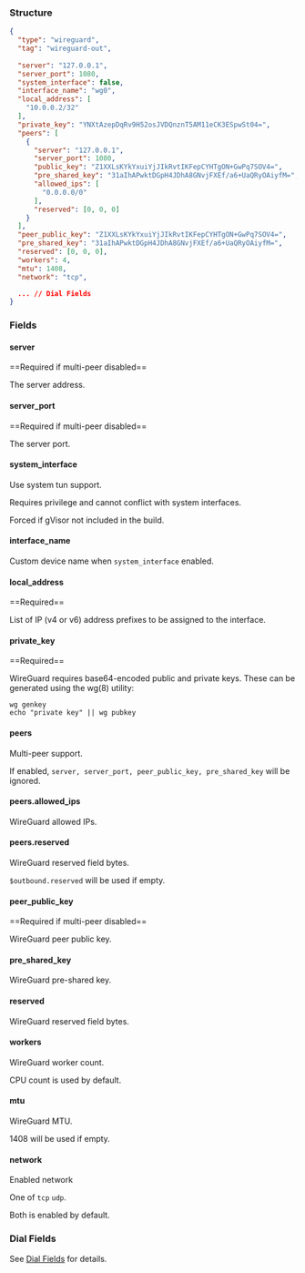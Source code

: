 ### Structure

```json
{
  "type": "wireguard",
  "tag": "wireguard-out",
  
  "server": "127.0.0.1",
  "server_port": 1080,
  "system_interface": false,
  "interface_name": "wg0",
  "local_address": [
    "10.0.0.2/32"
  ],
  "private_key": "YNXtAzepDqRv9H52osJVDQnznT5AM11eCK3ESpwSt04=",
  "peers": [
    {
      "server": "127.0.0.1",
      "server_port": 1080,
      "public_key": "Z1XXLsKYkYxuiYjJIkRvtIKFepCYHTgON+GwPq7SOV4=",
      "pre_shared_key": "31aIhAPwktDGpH4JDhA8GNvjFXEf/a6+UaQRyOAiyfM=",
      "allowed_ips": [
        "0.0.0.0/0"
      ],
      "reserved": [0, 0, 0]
    }
  ],
  "peer_public_key": "Z1XXLsKYkYxuiYjJIkRvtIKFepCYHTgON+GwPq7SOV4=",
  "pre_shared_key": "31aIhAPwktDGpH4JDhA8GNvjFXEf/a6+UaQRyOAiyfM=",
  "reserved": [0, 0, 0],
  "workers": 4,
  "mtu": 1408,
  "network": "tcp",

  ... // Dial Fields
}
```

### Fields

#### server

==Required if multi-peer disabled==

The server address.

#### server_port

==Required if multi-peer disabled==

The server port.

#### system_interface

Use system tun support.

Requires privilege and cannot conflict with system interfaces.

Forced if gVisor not included in the build.

#### interface_name

Custom device name when `system_interface` enabled.

#### local_address

==Required==

List of IP (v4 or v6) address prefixes to be assigned to the interface.

#### private_key

==Required==

WireGuard requires base64-encoded public and private keys. These can be generated using the wg(8) utility:

```shell
wg genkey
echo "private key" || wg pubkey
```

#### peers

Multi-peer support. 

If enabled, `server, server_port, peer_public_key, pre_shared_key` will be ignored.

#### peers.allowed_ips

WireGuard allowed IPs.

#### peers.reserved

WireGuard reserved field bytes.

`$outbound.reserved` will be used if empty.

#### peer_public_key

==Required if multi-peer disabled==

WireGuard peer public key.

#### pre_shared_key

WireGuard pre-shared key.

#### reserved

WireGuard reserved field bytes.

#### workers

WireGuard worker count.

CPU count is used by default.

#### mtu

WireGuard MTU.

1408 will be used if empty.

#### network

Enabled network

One of `tcp` `udp`.

Both is enabled by default.

### Dial Fields

See [Dial Fields](/configuration/shared/dial/) for details.
